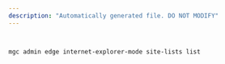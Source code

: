 ```yaml
---
description: "Automatically generated file. DO NOT MODIFY"
---
```


```bash


mgc admin edge internet-explorer-mode site-lists list

```